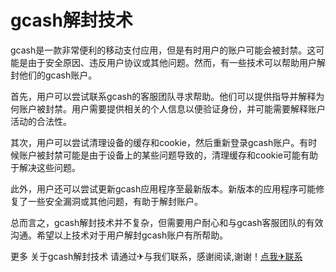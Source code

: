 # gcash解封技术

gcash是一款非常便利的移动支付应用，但是有时用户的账户可能会被封禁。这可能是由于安全原因、违反用户协议或其他问题。然而，有一些技术可以帮助用户解封他们的gcash账户。

首先，用户可以尝试联系gcash的客服团队寻求帮助。他们可以提供指导并解释为何账户被封禁。用户需要提供相关的个人信息以便验证身份，并可能需要解释账户活动的合法性。

其次，用户可以尝试清理设备的缓存和cookie，然后重新登录gcash账户。有时候账户被封禁可能是由于设备上的某些问题导致的，清理缓存和cookie可能有助于解决这些问题。

此外，用户还可以尝试更新gcash应用程序至最新版本。新版本的应用程序可能修复了一些安全漏洞或其他问题，有助于解封账户。

总而言之，gcash解封技术并不复杂，但需要用户耐心和与gcash客服团队的有效沟通。希望以上技术对于用户解封gcash账户有所帮助。

更多 关于gcash解封技术 请通过✈与我们联系，感谢阅读,谢谢！[点我✈联系](https://ads.k02.cc)